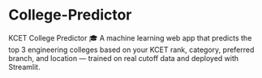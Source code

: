 # College-Predictor
KCET College Predictor 🎓 A machine learning web app that predicts the top 3 engineering colleges based on your KCET rank, category, preferred branch, and location — trained on real cutoff data and deployed with Streamlit.
